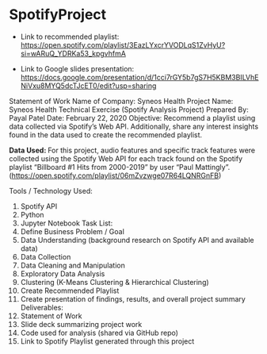# SpotifyProject

- Link to recommended playlist: https://open.spotify.com/playlist/3EazLYxcrYVODLqS1ZvHyU?si=wARuQ_YDRKa53_kpgvhfmA

- Link to Google slides presentation: https://docs.google.com/presentation/d/1cci7rGY5b7gS7H5KBM3BILVhENiVxu8MYQ5dcTJcET0/edit?usp=sharing


Statement of Work
Name of Company: Syneos Health
Project Name: Syneos Health Technical Exercise (Spotify Analysis Project) 
Prepared By: Payal Patel
Date: February 22, 2020 
Objective: Recommend a playlist using data collected via Spotify’s Web API. Additionally, share any interest insights found in the data used to create the recommended playlist. 

<b>Data Used: </b>For this project, audio features and specific track features were collected using the Spotify Web API for each track found on the Spotify playlist “Billboard #1 Hits from 2000-2019” by user “Paul Mattingly”.  (https://open.spotify.com/playlist/06mZvzwge07R64LQNRGnFB) 

Tools / Technology Used:
1.	Spotify API 
2.	Python 
3.	Jupyter Notebook 
Task List: 
1.	Define Business Problem / Goal 
2.	Data Understanding (background research on Spotify API and available data) 
3.	Data Collection  
4.	Data Cleaning and Manipulation 
5.	Exploratory Data Analysis 
6.	Clustering (K-Means Clustering & Hierarchical Clustering) 
7.	Create Recommended Playlist 
8.	Create presentation of findings, results, and overall project summary 
Deliverables:
1.	Statement of Work 
2.	Slide deck summarizing project work 
3.	Code used for analysis (shared via GitHub repo) 
4.	Link to Spotify Playlist generated through this project 

